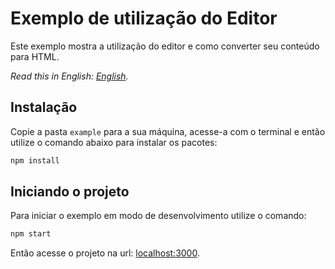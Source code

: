# Exemplo de utilização do Editor
Este exemplo mostra a utilização do editor e como converter seu conteúdo para HTML.

*Read this in English: [English](README.en.md).*

## Instalação

Copie a pasta `example` para a sua máquina, acesse-a com o terminal e então utilize o comando abaixo para instalar os pacotes:

```bash
npm install
```

## Iniciando o projeto

Para iniciar o exemplo em modo de desenvolvimento utilize o comando:

```bash
npm start
```

Então acesse o projeto na url: [localhost:3000](http://localhost:3000).